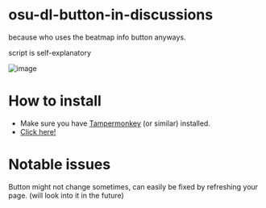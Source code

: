 # osu-dl-button-in-discussions
because who uses the beatmap info button anyways.

script is self-explanatory

![image](https://user-images.githubusercontent.com/62819481/156892476-37132a3b-b5ed-45ad-99c3-2c3851f45a98.png)


# How to install
- Make sure you have [Tampermonkey](https://chrome.google.com/webstore/detail/tampermonkey/dhdgffkkebhmkfjojejmpbldmpobfkfo?hl=en) (or similar) installed.
- [Click here!](https://github.com/Hiviexd/osu-dl-button-in-discussions/raw/main/script.user.js)

# Notable issues
Button might not change sometimes, can easily be fixed by refreshing your page. (will look into it in the future)
